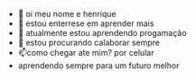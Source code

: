 - 👋 oi meu nome e henrique 
- 👀 estou enterrese em aprender mais 
- 🌱 atualmente estou aprendendo progamação 
- 💞️ estou procurando calaborar sempre 
- 📫como chegar ate mim? por celular 
- aprendendo sempre para um futuro melhor  

